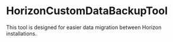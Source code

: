 # HorizonCustomDataBackupTool
This tool is designed for easier data migration between Horizon installations.
